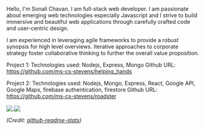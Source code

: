 Hello, I'm Sonali Chavan. I am full-stack web developer. I am passionate about emerging web technologies especially Javascript and I strive to build immersive and beautiful web applications through carefully crafted code and user-centric design.

I am experienced in leveraging agile frameworks to provide a robust synopsis for high level overviews. Iterative approaches to corporate strategy foster collaborative thinking to further the overall value proposition.

Project 1:
Technologies used: Nodejs, Express, Mongo 
Github URL: https://github.com/ms-cs-stevens/helping_hands

Project 2:
Technologies used: Nodejs, Mongo, Express, React, Google API, Google Maps, firebase authentication, firestore
Github URL: https://github.com/ms-cs-stevens/roadster

<a href="https://github.com/anuraghazra/github-readme-stats">
  <img align="center" src="https://github-readme-stats.vercel.app/api?username=SonaliChavan95&show_icons=true&theme=gruvbox" />
</a>
<a href="https://github.com/anuraghazra/convoychat">
  <img align="center" src="https://github-readme-stats.vercel.app/api/top-langs/?username=SonaliChavan95&layout=compact&theme=gruvbox&langs_count=8" />
</a>

*(Credit: [github-readme-stats](https://github.com/anuraghazra/github-readme-stats))*
